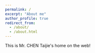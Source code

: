 ```yaml
---
permalink: /
excerpt: "About me"
author_profile: true
redirect_from: 
  - /about/
  - /about.html
---
```


This is Mr. CHEN Taijie's home on the web!
